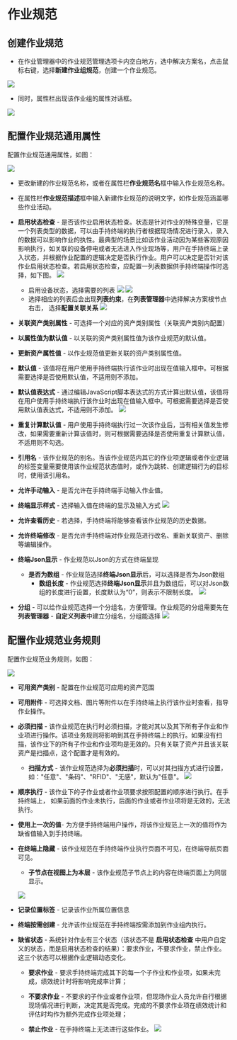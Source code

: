 # 作业规范

## 创建作业规范

* 在作业管理器中的作业规范管理选项卡内空白地方，选中解决方案名，点击鼠标右键，选择**新建作业组规范**，创建一个作业规范。

![](./images/新建作业规范.jpg)

* 同时，属性栏出现该作业组的属性对话框。

![](./images/作业规范通用属性.jpg)

## 配置作业规范通用属性

配置作业规范通用属性，如图：

![](./images/作业规范通用属性对话框.jpg)

* 更改新建的作业规范名称，或者在属性栏**作业规范名**框中输入作业规范名称。

* 在属性栏**作业规范描述**框中输入新建作业规范的说明文字，如作业规范涵盖哪些作业活动。

* **启用状态检查** - 是否该作业启用状态检查。状态是针对作业的特殊变量，它是一个列表类型的数据，可以由手持终端的执行者根据现场情况进行录入，录入的数据可以影响作业的执性。最典型的场景比如该作业活动因为某些客观原因影响执行，如关联的设备停电或者无法进入作业现场等，用户在手持终端上录入状态，并根据作业配置的逻辑决定是否执行作业。用户可以决定是否针对该作业启用状态检查。若启用状态检查，应配置一列表数据供手持终端操作时选择，如下图。
![](./images/启用状态检查后.jpg)
  * 启用设备状态，选择需要的列表
![](./images/启用状态检查.jpg)
![](./images/选择列表.jpg)
  * 选择相应的列表后会出现**列表约束**，在**列表管理器**中选择解决方案根节点右击， 选择**配置关联关系**
![](./images/列表约束.jpg)

* **关联资产类别属性** - 可选择一个对应的资产类别属性（关联资产类别内配置）

* **以属性值为默认值** - 以关联的资产类别属性值为该作业规范的默认值。

* **更新资产属性值** - 以作业规范值更新关联的资产类别属性值。

* **默认值** - 该值将在用户使用手持终端执行该作业时出现在值输入框中。可根据需要选择是否使用默认值，不适用则不添加。

* **默认值表达式** - 通过编辑JavaScript脚本表达式的方式计算出默认值，该值将在用户使用手持终端执行该作业时出现在值输入框中。可根据需要选择是否使用默认值表达式，不适用则不添加。
![](./images/默认值表达式.jpg)

* **重复计算默认值** - 用户使用手持终端执行过一次该作业后，当有相关值发生修改，如果需要重新计算该值时，则可根据需要选择是否使用重复计算默认值，不适用则不勾选。

* **引用名** - 该作业规范的别名。当该作业规范内其它的作业项逻辑或者作业逻辑的标签变量需要使用该作业规范状态值时，或作为跳转、创建逻辑行为的目标时，使用该引用名。

* **允许手动输入** - 是否允许在手持终端手动输入作业值。

* **终端显示样式** - 选择输入值在终端的显示及输入方式
![](./images/列表终端显示样式.jpg)

* **允许查看历史** - 若选择，手持终端将能够查看该作业规范的历史数据。

* **允许终端修改** - 是否允许手持终端对作业规范进行改名、重新关联资产、删除等编辑操作。

* **终端Json显示** - 作业规范以Json的方式在终端呈现

  * **是否为数组** - 作业规范选择**终端Json显示**后，可以选择是否为Json数组
    * **数组长度** - 作业规范选择**终端Json显示**并且为数组后，可以对Json数组的长度进行设置，长度默认为“0”，则表示不限制长度。
![](./images/作业规范json数组显示.jpg)

* **分组** - 可以给作业规范选择一个分组名，方便管理。作业规范的分组需要先在**列表管理器** - **自定义列表**中建立分组名，分组能选择
![](./images/作业规范分组.jpg)

## 配置作业规范业务规则

配置作业规范业务规则，如图：

![](./images/作业规范业务规则.jpg)

* **可用资产类别** - 配置在作业规范可应用的资产范围

* **可用附件** - 可选择文档、图片等附件以在手持终端上执行该作业时查看，指导作业操作。

* **必须扫描** - 该作业规范在执行时必须扫描，才能对其以及其下所有子作业和作业项进行操作。该项业务规则将影响到其在手持终端上的执行。如果没有扫描，该作业下的所有子作业和作业项均是无效的。只有关联了资产并且该关联资产是扫描点，这个配置才是有效的。

  * **扫描方式** - 该作业规范选择为**必须扫描**时，可以对其扫描方式进行设置，如："任意"、"条码"、"RFID"、"无感"，默认为"任意"。
  ![](./images/扫描方式.jpg)

* **顺序执行** - 该作业下的子作业或者作业项要求按照配置的顺序进行执行。在手持终端上， 如果前面的作业未执行，后面的作业或者作业项将是无效的，无法执行。

* **使用上一次的值**- 为方便手持终端用户操作，将该作业规范上一次的值将作为缺省值输入到手持终端。

* **在终端上隐藏** - 该作业规范在手持终端作业执行页面不可见，在终端导航页面可见。

  * **子节点在视图上为本层** - 该作业规范子节点上的内容在终端页面上为同层显示。

   ![](./images/终端上隐藏.jpg)

* **记录位置标签** - 记录该作业所属位置信息

* **终端按需创建** - 允许该作业规范在手持终端按需添加到作业组内执行。

* **缺省状态** - 系统针对作业有三个状态（该状态不是 **启用状态检查** 中用户自定义的状态，而是启用状态检查的结果）：要求作业，不要求作业，禁止作业。这三个状态可以根据作业逻辑动态变化。

  * **要求作业** - 要求手持终端完成其下的每一个子作业和作业项，如果未完成，绩效统计时将影响完成率计算；

  * **不要求作业** - 不要求的子作业或者作业项，但现场作业人员允许自行根据现场情况进行判断，决定其是否完成。完成的不要求作业项在绩效统计和评估时均作为额外完成作业项处理；

  * **禁止作业** - 在手持终端上无法进行这些作业。
     ![](./images/缺省状态.jpg)
